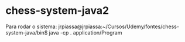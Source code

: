 # chess-system-java2

Para rodar o sistema: jrpiassa@jrpiassa:~/Cursos/Udemy/fontes/chess-system-java/bin$ java -cp . application/Program

